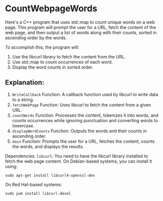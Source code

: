 # CountWebpageWords

Here's a C++ program that uses std::map to count unique words on a web page. This program will prompt the user for a URL, fetch the content of the web page, and then output a list of words along with their counts, sorted in ascending order by the words.

To accomplish this, the program will:

1. Use the libcurl library to fetch the content from the URL.
2. Use std::map to count occurrences of each word.
3. Display the word counts in sorted order.

## Explanation:
1. `WriteCallback` Function:
A callback function used by libcurl to write data to a string.
2. `fetchWebPage` Function:
Uses libcurl to fetch the content from a given URL.
3. `countWords` Function:
Processes the content, tokenizes it into words, and counts occurrences while ignoring punctuation and converting words to lowercase.
4. `displayWordCounts` Function:
Outputs the words and their counts in ascending order.
5. `main` Function:
Prompts the user for a URL, fetches the content, counts the words, and displays the results.

Dependencies:
`libcurl`: You need to have the libcurl library installed to fetch the web page content. On Debian-based systems, you can install it using:
```
sudo apt-get install libcurl4-openssl-dev
```
On Red Hat-based systems:
```
sudo yum install libcurl-devel
```
